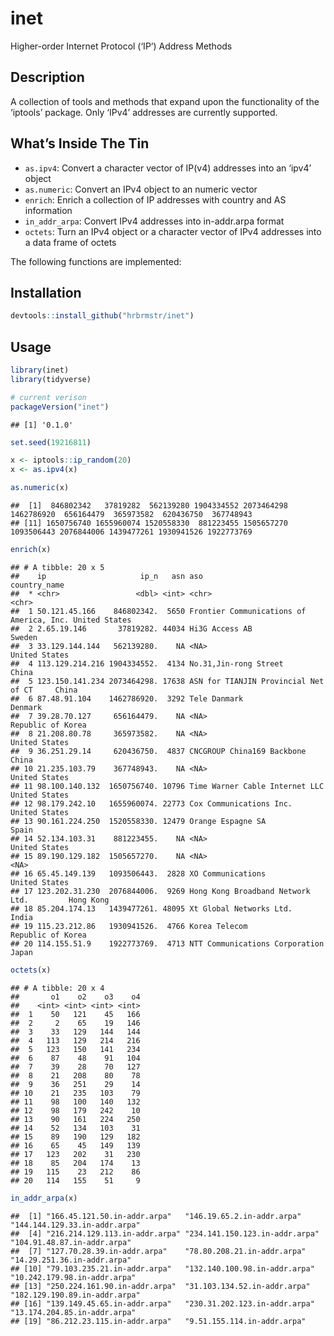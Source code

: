 
# inet

Higher-order Internet Protocol (‘IP’) Address Methods

## Description

A collection of tools and methods that expand upon the functionality of
the ‘iptools’ package. Only ‘IPv4’ addresses are currently supported.

## What’s Inside The Tin

  - `as.ipv4`: Convert a character vector of IP(v4) addresses into an
    ‘ipv4’ object
  - `as.numeric`: Convert an IPv4 object to an numeric vector
  - `enrich`: Enrich a collection of IP addresses with country and AS
    information
  - `in_addr_arpa`: Convert IPv4 addresses into in-addr.arpa format
  - `octets`: Turn an IPv4 object or a character vector of IPv4
    addresses into a data frame of octets

The following functions are implemented:

## Installation

``` r
devtools::install_github("hrbrmstr/inet")
```

## Usage

``` r
library(inet)
library(tidyverse)

# current verison
packageVersion("inet")
```

    ## [1] '0.1.0'

``` r
set.seed(19216811)

x <- iptools::ip_random(20)
x <- as.ipv4(x)

as.numeric(x)
```

    ##  [1]  846802342   37819282  562139280 1904334552 2073464298 1462786920  656164479  365973582  620436750  367748943
    ## [11] 1650756740 1655960074 1520558330  881223455 1505657270 1093506443 2076844006 1439477261 1930941526 1922773769

``` r
enrich(x)
```

    ## # A tibble: 20 x 5
    ##    ip                     ip_n   asn aso                                      country_name     
    ##  * <chr>                 <dbl> <int> <chr>                                    <chr>            
    ##  1 50.121.45.166    846802342.  5650 Frontier Communications of America, Inc. United States    
    ##  2 2.65.19.146       37819282. 44034 Hi3G Access AB                           Sweden           
    ##  3 33.129.144.144   562139280.    NA <NA>                                     United States    
    ##  4 113.129.214.216 1904334552.  4134 No.31,Jin-rong Street                    China            
    ##  5 123.150.141.234 2073464298. 17638 ASN for TIANJIN Provincial Net of CT     China            
    ##  6 87.48.91.104    1462786920.  3292 Tele Danmark                             Denmark          
    ##  7 39.28.70.127     656164479.    NA <NA>                                     Republic of Korea
    ##  8 21.208.80.78     365973582.    NA <NA>                                     United States    
    ##  9 36.251.29.14     620436750.  4837 CNCGROUP China169 Backbone               China            
    ## 10 21.235.103.79    367748943.    NA <NA>                                     United States    
    ## 11 98.100.140.132  1650756740. 10796 Time Warner Cable Internet LLC           United States    
    ## 12 98.179.242.10   1655960074. 22773 Cox Communications Inc.                  United States    
    ## 13 90.161.224.250  1520558330. 12479 Orange Espagne SA                        Spain            
    ## 14 52.134.103.31    881223455.    NA <NA>                                     United States    
    ## 15 89.190.129.182  1505657270.    NA <NA>                                     <NA>             
    ## 16 65.45.149.139   1093506443.  2828 XO Communications                        United States    
    ## 17 123.202.31.230  2076844006.  9269 Hong Kong Broadband Network Ltd.         Hong Kong        
    ## 18 85.204.174.13   1439477261. 48095 Xt Global Networks Ltd.                  India            
    ## 19 115.23.212.86   1930941526.  4766 Korea Telecom                            Republic of Korea
    ## 20 114.155.51.9    1922773769.  4713 NTT Communications Corporation           Japan

``` r
octets(x)
```

    ## # A tibble: 20 x 4
    ##       o1    o2    o3    o4
    ##    <int> <int> <int> <int>
    ##  1    50   121    45   166
    ##  2     2    65    19   146
    ##  3    33   129   144   144
    ##  4   113   129   214   216
    ##  5   123   150   141   234
    ##  6    87    48    91   104
    ##  7    39    28    70   127
    ##  8    21   208    80    78
    ##  9    36   251    29    14
    ## 10    21   235   103    79
    ## 11    98   100   140   132
    ## 12    98   179   242    10
    ## 13    90   161   224   250
    ## 14    52   134   103    31
    ## 15    89   190   129   182
    ## 16    65    45   149   139
    ## 17   123   202    31   230
    ## 18    85   204   174    13
    ## 19   115    23   212    86
    ## 20   114   155    51     9

``` r
in_addr_arpa(x)
```

    ##  [1] "166.45.121.50.in-addr.arpa"   "146.19.65.2.in-addr.arpa"     "144.144.129.33.in-addr.arpa" 
    ##  [4] "216.214.129.113.in-addr.arpa" "234.141.150.123.in-addr.arpa" "104.91.48.87.in-addr.arpa"   
    ##  [7] "127.70.28.39.in-addr.arpa"    "78.80.208.21.in-addr.arpa"    "14.29.251.36.in-addr.arpa"   
    ## [10] "79.103.235.21.in-addr.arpa"   "132.140.100.98.in-addr.arpa"  "10.242.179.98.in-addr.arpa"  
    ## [13] "250.224.161.90.in-addr.arpa"  "31.103.134.52.in-addr.arpa"   "182.129.190.89.in-addr.arpa" 
    ## [16] "139.149.45.65.in-addr.arpa"   "230.31.202.123.in-addr.arpa"  "13.174.204.85.in-addr.arpa"  
    ## [19] "86.212.23.115.in-addr.arpa"   "9.51.155.114.in-addr.arpa"

